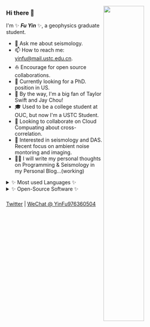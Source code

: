 <!--
<img align="right" 
    src="https://github-readme-stats.vercel.app/api?username=OUCyf&show_icons=true&icon_color=CE1D2D&text_color=718096&bg_color=ffffff&hide_title=true" />
&hide_border=true
-->

<img align="right" 
     src="https://github-readme-stats.vercel.app/api?username=OUCyf&show_icons=true&count_private=true&icon_color=CE1D2D&text_color=718096&bg_color=ffffff" width="47%" height="47%" />



### Hi there 👋

I'm ✨ _**Fu Yin**_ ✨, a geophysics graduate student.

- 💬 Ask me about seismology.
- 📫 How to reach me: yinfu@mail.ustc.edu.cn.
- ⛵ Encourage for open source collaborations.
- 🤔 Currently looking for a PhD. position in US.
- 🎵 By the way, I'm a big fan of Taylor Swift and Jay Chou!
- 🎓 Used to be a college student at OUC, but now I'm a USTC Student.
- 👯 Looking to collaborate on Cloud Compuating about cross-correlation.
- 🔭 Interested in seismology and DAS. Recent focus on ambient noise montoring and imaging.
- ✍🏻 I will write my personal thoughts on Programming & Seismology in my Personal Blog...(working)

<details>
     <summary> ✨ Most used Languages ✨ </summary>
     <br>
     
<img src="https://github-readme-stats.vercel.app/api/top-langs?username=OUCyf&layout=compact&count_private=true&icon_color=CE1D2D&text_color=718096&bg_color=ffffff" />
     
</details> 


<details>
     <summary> ✨ Open-Source Software ✨ </summary>
     <br>
     
[![ReadMe Card](https://github-readme-stats.vercel.app/api/pin/?username=OUCyf&repo=MCMTpy&show_icons=true&theme=solarized-dark&hide_border=true&show_owner=true)](https://github.com/OUCyf/MCMTpy)
     
[![ReadMe Card](https://github-readme-stats.vercel.app/api/pin/?username=OUCyf&repo=NoiseCC&show_icons=true&theme=solarized-dark&hide_border=true&show_owner=true)](https://github.com/OUCyf/NoiseCC)
     
</details>
 
###
[Twitter](https://twitter.com/Anthony_YFU) | [WeChat @ YinFu976360504](/)



